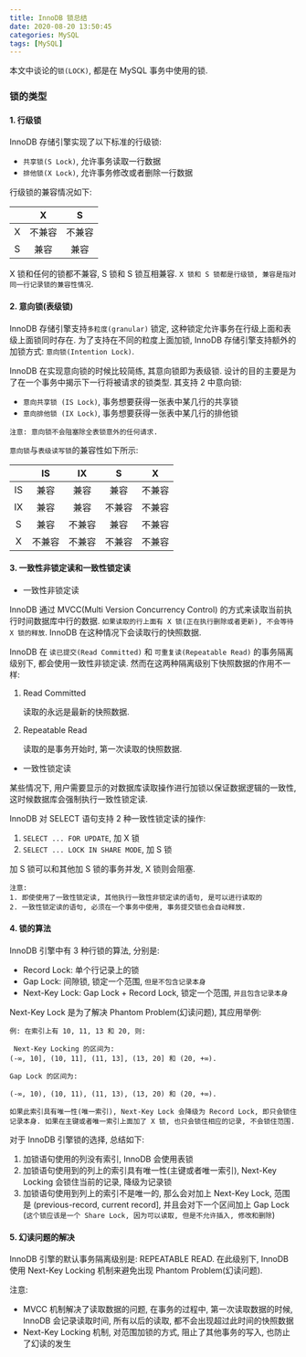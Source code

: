 ```yaml
---
title: InnoDB 锁总结
date: 2020-08-20 13:50:45
categories: MySQL
tags: [MySQL]
---
```


本文中谈论的`锁(LOCK)`, 都是在 MySQL 事务中使用的锁.

### 锁的类型

#### 1. 行级锁

InnoDB 存储引擎实现了以下标准的行级锁:
 
 - `共享锁(S Lock)`, 允许事务读取一行数据
 - `排他锁(X Lock)`, 允许事务修改或者删除一行数据

行级锁的兼容情况如下:

| | X | S |
|:--:|:--:|:--:|
|X|不兼容|不兼容|
|S|兼容|兼容|

X 锁和任何的锁都不兼容, S 锁和 S 锁互相兼容. `X 锁和 S 锁都是行级锁, 兼容是指对同一行记录锁的兼容性情况`.

#### 2. 意向锁(表级锁)

InnoDB 存储引擎支持`多粒度(granular)` 锁定, 这种锁定允许事务在行级上面和表级上面锁同时存在. 为了支持在不同的粒度上面加锁, InnoDB 存储引擎支持额外的加锁方式: `意向锁(Intention Lock)`.

InnoDB 在实现意向锁的时候比较简练, 其意向锁即为表级锁. 设计的目的主要是为了在一个事务中揭示下一行将被请求的锁类型. 其支持 2 中意向锁:

- `意向共享锁 (IS Lock)`, 事务想要获得一张表中某几行的共享锁
- `意向排他锁 (IX Lock)`, 事务想要获得一张表中某几行的排他锁

```
注意: 意向锁不会阻塞除全表锁意外的任何请求.
```

`意向锁`与`表级读写锁`的兼容性如下所示:

|  | IS | IX | S | X |
|:-:|:-:|:-:|:-:|:-:|
| IS | 兼容 | 兼容 | 兼容 | 不兼容 |
| IX | 兼容 | 兼容 | 不兼容 | 不兼容 |
| S | 兼容 | 不兼容 | 兼容 | 不兼容 |
| X | 不兼容 | 不兼容 | 不兼容 | 不兼容 |

#### 3. 一致性非锁定读和一致性锁定读

- 一致性非锁定读

InnoDB 通过 MVCC(Multi Version Concurrency Control) 的方式来读取当前执行时间数据库中行的数据. `如果读取的行上面有 X 锁(正在执行删除或者更新), 不会等待 X 锁的释放`. InnoDB 在这种情况下会读取行的快照数据.

InnoDB 在 `读已提交(Read Committed)` 和 `可重复读(Repeatable Read)` 的事务隔离级别下, 都会使用一致性非锁定读. 然而在这两种隔离级别下快照数据的作用不一样:

1. Read Committed

    读取的永远是最新的快照数据.

2. Repeatable Read

    读取的是事务开始时, 第一次读取的快照数据.


- 一致性锁定读

某些情况下, 用户需要显示的对数据库读取操作进行加锁以保证数据逻辑的一致性, 这时候数据库会强制执行一致性锁定读.

InnoDB 对 SELECT 语句支持 2 种一致性锁定读的操作:

1. `SELECT ... FOR UPDATE`, 加 X 锁
2. `SELECT ... LOCK IN SHARE MODE`, 加 S 锁

加 S 锁可以和其他加 S 锁的事务并发, X 锁则会阻塞.

```
注意: 
1. 即使使用了一致性锁定读, 其他执行一致性非锁定读的语句, 是可以进行读取的
2. 一致性锁定读的语句, 必须在一个事务中使用, 事务提交锁也会自动释放. 
```

#### 4. 锁的算法

InnoDB 引擎中有 3 种行锁的算法, 分别是:
- Record Lock: 单个行记录上的锁
- Gap Lock: 间隙锁, 锁定一个范围, `但是不包含记录本身`
- Next-Key Lock: Gap Lock + Record Lock, 锁定一个范围, `并且包含记录本身`

Next-Key Lock 是为了解决 Phantom Problem(幻读问题), 其应用举例:
```
例: 在索引上有 10, 11, 13 和 20, 则:

 Next-Key Locking 的区间为:
(-∞, 10], (10, 11], (11, 13], (13, 20] 和 (20, +∞).

Gap Lock 的区间为:

(-∞, 10), (10, 11), (11, 13), (13, 20) 和 (20, +∞).
```


`如果此索引具有唯一性(唯一索引), Next-Key Lock 会降级为 Record Lock, 即只会锁住记录本身. 如果在主键或者唯一索引上面加了 X 锁, 也只会锁住相应的记录, 不会锁住范围.`

对于 InnoDB 引擎锁的选择, 总结如下:
1. 加锁语句使用的列没有索引, InnoDB 会使用表锁
2. 加锁语句使用到的列上的索引具有唯一性(主键或者唯一索引), Next-Key Locking 会锁住当前的记录, 降级为记录锁
3. 加锁语句使用到列上的索引不是唯一的, 那么会对加上 Next-Key Lock, 范围是 (previous-record, current record], 并且会对下一个区间加上 Gap Lock (`这个锁应该是一个 Share Lock, 因为可以读取, 但是不允许插入, 修改和删除`)

#### 5. 幻读问题的解决

InnoDB 引擎的默认事务隔离级别是: REPEATABLE READ. 在此级别下, InnoDB 使用 Next-Key Locking 机制来避免出现 Phantom Problem(幻读问题). 

注意:
- MVCC 机制解决了读取数据的问题, 在事务的过程中, 第一次读取数据的时候, InnoDB 会记录读取时间, 所有以后的读取, 都不会出现超过此时间的快照数据
- Next-Key Locking 机制, 对范围加锁的方式, 阻止了其他事务的写入, 也防止了幻读的发生
















